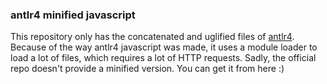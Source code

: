### antlr4 minified javascript

This repository only has the concatenated and uglified files of [antlr4](https://github.com/antlr/antlr4).
Because of the way antlr4 javascript was made, it uses a module loader to load a lot of files, which requires a lot of HTTP requests. Sadly, the official repo doesn't provide a minified version. You can get it from here :)
